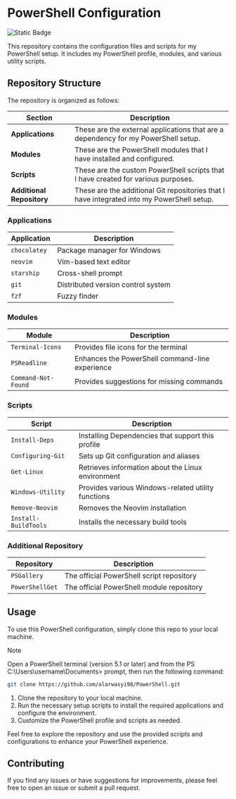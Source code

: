 # PowerShell Configuration

![Static Badge](https://img.shields.io/badge/PowerShell-blue?style=for-the-badge&logo=opentofu&logoColor=white)

This repository contains the configuration files and scripts for my PowerShell setup. It includes my PowerShell profile, modules, and various utility scripts.

## Repository Structure

The repository is organized as follows:

| Section                   | Description                                                                                |
| ------------------------- | ------------------------------------------------------------------------------------------ |
| **Applications**          | These are the external applications that are a dependency for my PowerShell setup.         |
| **Modules**               | These are the PowerShell modules that I have installed and configured.                     |
| **Scripts**               | These are the custom PowerShell scripts that I have created for various purposes.          |
| **Additional Repository** | These are the additional Git repositories that I have integrated into my PowerShell setup. |

### Applications

| Application  | Description                        |
| ------------ | ---------------------------------- |
| `chocolatey` | Package manager for Windows        |
| `neovim`     | Vim-based text editor              |
| `starship`   | Cross-shell prompt                 |
| `git`        | Distributed version control system |
| `fzf`        | Fuzzy finder                       |

### Modules

| Module              | Description                                     |
| ------------------- | ----------------------------------------------- |
| `Terminal-Icons`    | Provides file icons for the terminal            |
| `PSReadline`        | Enhances the PowerShell command-line experience |
| `Command-Not-Found` | Provides suggestions for missing commands       |

### Scripts

| Script               | Description                                        |
| -------------------- | -------------------------------------------------- |
| `Install-Deps`       | Installing Dependencies that support this profile  |
| `Configuring-Git`    | Sets up Git configuration and aliases              |
| `Get-Linux`          | Retrieves information about the Linux environment  |
| `Windows-Utility`    | Provides various Windows-related utility functions |
| `Remove-Neovim`      | Removes the Neovim installation                    |
| `Install-BuildTools` | Installs the necessary build tools                 |

### Additional Repository

| Repository      | Description                               |
| --------------- | ----------------------------------------- |
| `PSGallery`     | The official PowerShell script repository |
| `PowerShellGet` | The official PowerShell module repository |

## Usage

To use this PowerShell configuration, simply clone this repo to your local machine.

> [!note]
> Open a PowerShell terminal (version 5.1 or later) and from the PS C:\Users\username\Documents> prompt, then run the following command:

```sh
git clone https://github.com/alarwasyi98/PowerShell.git
```

1. Clone the repository to your local machine.
2. Run the necessary setup scripts to install the required applications and configure the environment.
3. Customize the PowerShell profile and scripts as needed.

Feel free to explore the repository and use the provided scripts and configurations to enhance your PowerShell experience.

## Contributing

If you find any issues or have suggestions for improvements, please feel free to open an issue or submit a pull request.
